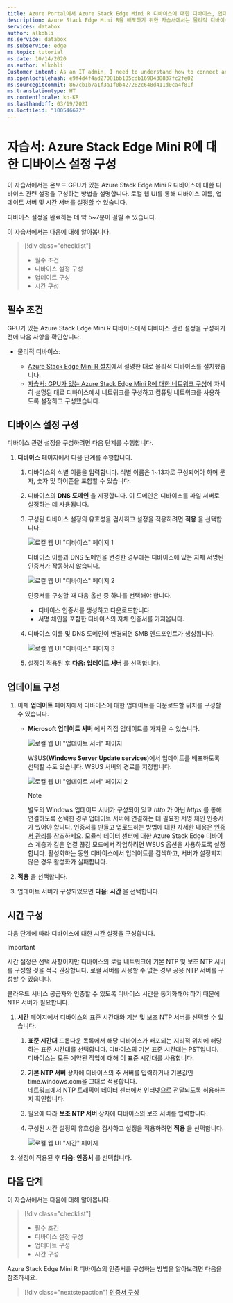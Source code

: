 ```yaml
---
title: Azure Portal에서 Azure Stack Edge Mini R 디바이스에 대한 디바이스, 업데이트, 시간을 설정하는 자습서 | Microsoft Docs
description: Azure Stack Edge Mini R을 배포하기 위한 자습서에서는 물리적 디바이스에 대한 디바이스, 업데이트 및 시간 설정을 설정하는 방법을 안내합니다.
services: databox
author: alkohli
ms.service: databox
ms.subservice: edge
ms.topic: tutorial
ms.date: 10/14/2020
ms.author: alkohli
Customer intent: As an IT admin, I need to understand how to connect and activate Azure Stack Edge Mini R  so I can use it to transfer data to Azure.
ms.openlocfilehash: e9f4d4f4ad27081bb105cdb1698438837fc2fe02
ms.sourcegitcommit: 867cb1b7a1f3a1f0b427282c648d411d0ca4f81f
ms.translationtype: HT
ms.contentlocale: ko-KR
ms.lasthandoff: 03/19/2021
ms.locfileid: "100546672"
---
```

# <a name="tutorial-configure-the-device-settings-for-azure-stack-edge-mini-r"></a>자습서: Azure Stack Edge Mini R에 대한 디바이스 설정 구성

이 자습서에서는 온보드 GPU가 있는 Azure Stack Edge Mini R 디바이스에 대한 디바이스 관련 설정을 구성하는 방법을 설명합니다. 로컬 웹 UI를 통해 디바이스 이름, 업데이트 서버 및 시간 서버를 설정할 수 있습니다.

디바이스 설정을 완료하는 데 약 5~7분이 걸릴 수 있습니다.

이 자습서에서는 다음에 대해 알아봅니다.

> [!div class="checklist"]
>
> * 필수 조건
> * 디바이스 설정 구성
> * 업데이트 구성 
> * 시간 구성

## <a name="prerequisites"></a>필수 조건

GPU가 있는 Azure Stack Edge Mini R 디바이스에서 디바이스 관련 설정을 구성하기 전에 다음 사항을 확인합니다.

* 물리적 디바이스:

    - [Azure Stack Edge Mini R 설치](azure-stack-edge-mini-r-deploy-install.md)에서 설명한 대로 물리적 디바이스를 설치했습니다.
    - [자습서: GPU가 있는 Azure Stack Edge Mini R에 대한 네트워크 구성](azure-stack-edge-mini-r-deploy-configure-network-compute-web-proxy.md)에 자세히 설명된 대로 디바이스에서 네트워크를 구성하고 컴퓨팅 네트워크를 사용하도록 설정하고 구성했습니다.


## <a name="configure-device-settings"></a>디바이스 설정 구성

디바이스 관련 설정을 구성하려면 다음 단계를 수행합니다.

1. **디바이스** 페이지에서 다음 단계를 수행합니다.

    1. 디바이스의 식별 이름을 입력합니다. 식별 이름은 1~13자로 구성되어야 하며 문자, 숫자 및 하이픈을 포함할 수 있습니다.

    2. 디바이스의 **DNS 도메인** 을 지정합니다. 이 도메인은 디바이스를 파일 서버로 설정하는 데 사용됩니다.

    3. 구성된 디바이스 설정의 유효성을 검사하고 설정을 적용하려면 **적용** 을 선택합니다.

        ![로컬 웹 UI "디바이스" 페이지 1](./media/azure-stack-edge-mini-r-deploy-set-up-device-update-time/set-up-device-1.png)

        디바이스 이름과 DNS 도메인을 변경한 경우에는 디바이스에 있는 자체 서명된 인증서가 작동하지 않습니다. 

        ![로컬 웹 UI "디바이스" 페이지 2](./media/azure-stack-edge-mini-r-deploy-set-up-device-update-time/set-up-device-2.png)

        인증서를 구성할 때 다음 옵션 중 하나를 선택해야 합니다. 
        
        - 디바이스 인증서를 생성하고 다운로드합니다. 
        - 서명 체인을 포함한 디바이스의 자체 인증서를 가져옵니다.
    

    4. 디바이스 이름 및 DNS 도메인이 변경되면 SMB 엔드포인트가 생성됩니다.  

        ![로컬 웹 UI "디바이스" 페이지 3](./media/azure-stack-edge-mini-r-deploy-set-up-device-update-time/set-up-device-3.png)

    5. 설정이 적용된 후 **다음: 업데이트 서버** 를 선택합니다.


## <a name="configure-update"></a>업데이트 구성

1. 이제 **업데이트** 페이지에서 디바이스에 대한 업데이트를 다운로드할 위치를 구성할 수 있습니다.  

    - **Microsoft 업데이트 서버** 에서 직접 업데이트를 가져올 수 있습니다.

        ![로컬 웹 UI "업데이트 서버" 페이지](./media/azure-stack-edge-mini-r-deploy-set-up-device-update-time/update-server-1.png)

        WSUS(**Windows Server Update services**)에서 업데이트를 배포하도록 선택할 수도 있습니다. WSUS 서버의 경로를 지정합니다.
        
        ![로컬 웹 UI "업데이트 서버" 페이지 2](./media/azure-stack-edge-mini-r-deploy-set-up-device-update-time/update-server-2.png)

        > [!NOTE] 
        > 별도의 Windows 업데이트 서버가 구성되어 있고 *http* 가 아닌 *https* 를 통해 연결하도록 선택한 경우 업데이트 서버에 연결하는 데 필요한 서명 체인 인증서가 있어야 합니다. 인증서를 만들고 업로드하는 방법에 대한 자세한 내용은 [인증서 관리](azure-stack-edge-gpu-manage-certificates.md)를 참조하세요. 모듈식 데이터 센터에 대한 Azure Stack Edge 디바이스 계층과 같은 연결 끊김 모드에서 작업하려면 WSUS 옵션을 사용하도록 설정합니다. 활성화하는 동안 디바이스에서 업데이트를 검색하고, 서버가 설정되지 않은 경우 활성화가 실패합니다. 

2. **적용** 을 선택합니다.
3. 업데이트 서버가 구성되었으면 **다음: 시간** 을 선택합니다.
    

## <a name="configure-time"></a>시간 구성

다음 단계에 따라 디바이스에 대한 시간 설정을 구성합니다. 

> [!IMPORTANT]
> 시간 설정은 선택 사항이지만 디바이스의 로컬 네트워크에 기본 NTP 및 보조 NTP 서버를 구성할 것을 적극 권장합니다. 로컬 서버를 사용할 수 없는 경우 공용 NTP 서버를 구성할 수 있습니다.

클라우드 서비스 공급자와 인증할 수 있도록 디바이스 시간을 동기화해야 하기 때문에 NTP 서버가 필요합니다.

1. **시간** 페이지에서 디바이스의 표준 시간대와 기본 및 보조 NTP 서버를 선택할 수 있습니다.  
    
    1. **표준 시간대** 드롭다운 목록에서 해당 디바이스가 배포되는 지리적 위치에 해당하는 표준 시간대를 선택합니다.
        디바이스의 기본 표준 시간대는 PST입니다. 디바이스는 모든 예약된 작업에 대해 이 표준 시간대를 사용합니다.

    2. **기본 NTP 서버** 상자에 디바이스의 주 서버를 입력하거나 기본값인 time.windows.com을 그대로 적용합니다.  
        네트워크에서 NTP 트래픽이 데이터 센터에서 인터넷으로 전달되도록 허용하는지 확인합니다.

    3. 필요에 따라 **보조 NTP 서버** 상자에 디바이스의 보조 서버를 입력합니다.

    4. 구성된 시간 설정의 유효성을 검사하고 설정을 적용하려면 **적용** 을 선택합니다.

        ![로컬 웹 UI "시간" 페이지](./media/azure-stack-edge-mini-r-deploy-set-up-device-update-time/time-settings-1.png)

2. 설정이 적용된 후 **다음: 인증서** 를 선택합니다.


## <a name="next-steps"></a>다음 단계

이 자습서에서는 다음에 대해 알아봅니다.

> [!div class="checklist"]
>
> * 필수 조건
> * 디바이스 설정 구성
> * 업데이트 구성 
> * 시간 구성

Azure Stack Edge Mini R 디바이스의 인증서를 구성하는 방법을 알아보려면 다음을 참조하세요.

> [!div class="nextstepaction"]
> [인증서 구성](./azure-stack-edge-mini-r-deploy-configure-certificates-vpn-encryption.md)
